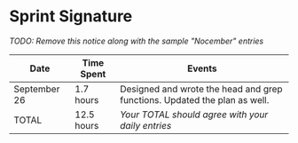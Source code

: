 # Sprint Signature

*TODO: Remove this notice along with the sample "Nocember" entries*

| Date        | Time Spent | Events
|-------------|------------|--------------------
| September 26| 1.7 hours  | Designed and wrote the head and grep functions. Updated the plan as well.
| TOTAL       | 12.5 hours | *Your TOTAL should agree with your daily entries*
